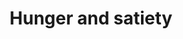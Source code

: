 ---
annotations:
- id: CL:0005018
  parent: native cell
  type: Cell Type Ontology
  value: ghrelin secreting cell
- id: CL:0000136
  parent: native cell
  type: Cell Type Ontology
  value: fat cell
- id: CL:0002279
  parent: native cell
  type: Cell Type Ontology
  value: type L enteroendocrine cell
- id: PW:0000539
  parent: regulatory pathway
  type: Pathway Ontology
  value: ghrelin system pathway
- id: PW:0000365
  parent: regulatory pathway
  type: Pathway Ontology
  value: melanocortin system pathway
- id: PW:0000003
  parent: signaling pathway
  type: Pathway Ontology
  value: signaling pathway
- id: CL:1000222
  parent: animal cell
  type: Cell Type Ontology
  value: stomach neuroendocrine cell
- id: CL:0000540
  parent: animal cell
  type: Cell Type Ontology
  value: neuron
- id: CL:0000584
  parent: native cell
  type: Cell Type Ontology
  value: enterocyte
authors:
- Eweitz
citedin: ''
communities: []
description: Effect of gut hormones on brain signaling that controls food intake.  Based
  on Figure 1 in https://www.ncbi.nlm.nih.gov/pmc/articles/PMC9959457/.
last-edited: 2024-03-16
ndex: null
organisms:
- Homo sapiens
redirect_from:
- /index.php/Pathway:WP5445
- /instance/WP5445
- /instance/WP5445_r129193
revision: r129193
schema-jsonld:
- '@context': https://schema.org/
  '@id': https://wikipathways.github.io/pathways/WP5445.html
  '@type': Dataset
  creator:
    '@type': Organization
    name: WikiPathways
  description: Effect of gut hormones on brain signaling that controls food intake.  Based
    on Figure 1 in https://www.ncbi.nlm.nih.gov/pmc/articles/PMC9959457/.
  keywords:
  - AGRP
  - GCG
  - GHRL
  - GLP-1
  - Ghrelin
  - LEP
  - Leptin
  - MC4R
  - NPY
  - POMC
  - PYY
  license: CC0
  name: Hunger and satiety
seo: CreativeWork
title: Hunger and satiety
wpid: WP5445
---